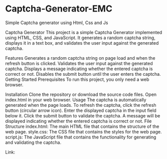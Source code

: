 # Captcha-Generator-EMC
Simple Captcha generator using Html, Css and Js

Captcha Generator
This project is a simple Captcha Generator implemented using HTML, CSS, and JavaScript. It generates a random captcha string, displays it in a text box, and validates the user input against the generated captcha.

Features
Generates a random captcha string on page load and when the refresh button is clicked.
Validates the user input against the generated captcha.
Displays a message indicating whether the entered captcha is correct or not.
Disables the submit button until the user enters the captcha.
Getting Started
Prerequisites
To run this project, you only need a web browser.

Installation
Clone the repository or download the source code files.
Open index.html in your web browser.
Usage
The captcha is automatically generated when the page loads.
To refresh the captcha, click the refresh button (circular arrow icon).
Enter the displayed captcha in the input field below it.
Click the submit button to validate the captcha.
A message will be displayed indicating whether the entered captcha is correct or not.
File Structure
index.html: The main HTML file that contains the structure of the web page.
style.css: The CSS file that contains the styles for the web page.
script.js: The JavaScript file that contains the functionality for generating and validating the captcha.

Link: 
